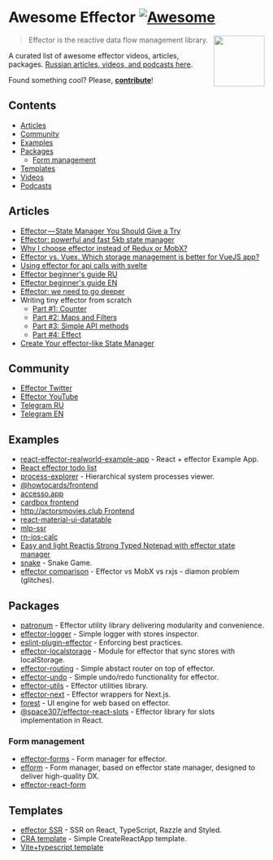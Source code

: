 # Awesome Effector [![Awesome](https://awesome.re/badge.svg)](https://awesome.re)

[<img src="https://effector.dev/img/comet.png" align="right" width="100">](https://effector.dev)

> Effector is the reactive data flow management library. 

A curated list of awesome effector videos, articles, packages. [Russian articles, videos, and podcasts here](./RUSSIAN.md).

Found something cool? Please, **[contribute](contributing.md)**!

## Contents

* [Articles](#articles) 
* [Community](#community) 
* [Examples](#examples)
* [Packages](#packages)
  * [Form management](#form-management)
* [Templates](#templates)
* [Videos](#videos)
* [Podcasts](#podcasts)

## Articles
* [Effector — State Manager You Should Give a Try](https://itnext.io/effector-state-manager-you-should-give-a-try-b46b917e51cc)
* [Effector: powerful and fast 5kb state manager](https://codeburst.io/effector-state-manager-6ee2e72e8e0b)
* [Why I choose effector instead of Redux or MobX?](https://dev.to/lessmess/why-i-choose-effector-instead-of-redux-or-mobx-3dl7)
* [Effector vs. Vuex. Which storage management is better for VueJS app?](https://medium.com/blue-harvest-tech-blog/effector-vs-vuex-which-storage-management-is-better-for-vuejs-app-54f3c3257b53)
* [Using effector for api calls with svelte](https://richey.codes/posts/using-efffector-for-api-calls-with-svelte/)
* [Effector beginner's guide RU](https://telegra.ph/Effector-beginners-guide-RU-10-22)
* [Effector beginner's guide EN](https://dev.to/yanlobat/effector-s-beginner-guide-3jl4)
* [Effector: we need to go deeper](https://dev.to/yumauri/effector-we-need-to-go-deeper-4geg)
* Writing tiny effector from scratch
  * [Part #1: Counter](https://dev.to/yumauri/e-wee-ctor-writing-tiny-effector-from-scratch-1-1kap)
  * [Part #2: Maps and Filters](https://dev.to/yumauri/e-wee-ctor-writing-tiny-effector-from-scratch-2-31po)
  * [Part #3: Simple API methods](https://dev.to/yumauri/e-wee-ctor-writing-tiny-effector-from-scratch-3-simple-api-methods-41f3)
  * [Part #4: Effect](https://dev.to/yumauri/e-wee-ctor-writing-tiny-effector-from-scratch-4-54b)
* [Create Your effector-like State Manager](https://dev.to/gigantz/create-your-effector-like-state-manager-1nfd)

## Community
* [Effector Twitter](https://twitter.com/EffectorJS)
* [Effector YouTube](https://www.youtube.com/channel/UCm8PRc_yjz3jXHH0JylVw1Q)
* [Telegram RU](https://t.me/effector_ru)
* [Telegram EN](https://t.me/effector_en)

## Examples
* [react-effector-realworld-example-app](https://github.com/mg901/react-effector-realworld-example-app) - React + effector Example App.
* [React effector todo list](https://codesandbox.io/s/react-effector-todo-list-o5yzj)
* [process-explorer](https://github.com/lessmess-dev/process-explorer) - Hierarchical system processes viewer.
* [@howtocards/frontend](https://github.com/howtocards/frontend)
* [accesso.app](https://github.com/accesso-app/frontend)
* [cardbox frontend](https://github.com/cardboxdev/frontend)
* [http://actorsmovies.club Frontend](https://github.com/today-/actorsmovies/)
* [react-material-ui-datatable](https://github.com/DTupalov/react-material-ui-datatable)
* [mlp-ssr](https://github.com/maxmitko/mlp-ssr)
* [rn-ios-calc](https://github.com/niksmr/rn-ios-calc)
* [Easy and light Reactjs Strong Typed Notepad with effector state manager](https://github.com/paurock/Strong-Typed-Notepad-Reactjs-w-Effector)
* [snake](https://github.com/userbq201/snake) - Snake Game.
* [effector comparison](https://codesandbox.io/s/effector-comparison-r9qy2) - Effector vs MobX vs rxjs - diamon problem (glitches).

## Packages

* [patronum](https://github.com/effector/patronum) - Effector utility library delivering modularity and convenience.
* [effector-logger](https://github.com/effector/logger) - Simple logger with stores inspector.
* [eslint-plugin-effector](https://github.com/effector/eslint-plugin) - Enforcing best practices.
* [effector-localstorage](https://github.com/lessmess-dev/effector-localstorage) - Module for effector that sync stores with localStorage.
* [effector-routing](https://github.com/Kelin2025/effector-routing) - Simple abstact router on top of effector.
* [effector-undo](https://github.com/tanyaisinmybed/effector-undo) - Simple undo/redo functionality for effector.
* [effector-utils](https://github.com/Kelin2025/effector-utils) - Effector utilities library.
* [effector-next](https://github.com/weyheyhey/effector-next) - Effector wrappers for Next.js.
* [forest](https://github.com/effector/effector/tree/master/packages/forest) - UI engine for web based on effector.
* [@space307/effector-react-slots](https://github.com/space307/effector-react-slots) - Effector library for slots implementation in React.

### Form management
* [effector-forms](https://github.com/aanation/effector-forms) - Form manager for effector.
* [efform](https://github.com/tehSLy/efform) - Form manager, based on effector state manager, designed to deliver high-quality DX.
* [effector-react-form](https://github.com/GTOsss/effector-react-form)

## Templates
* [effector SSR](https://github.com/effector/razzle-template) - SSR on React, TypeScript, Razzle and Styled.
* [CRA template](https://github.com/effector/cra-template) - Simple CreateReactApp template.
* [Vite+typescript template](https://github.com/mmnkuh/effector-vite-template)
